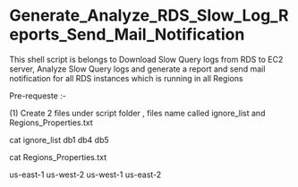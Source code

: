 # Generate_Analyze_RDS_Slow_Log_Reports_Send_Mail_Notification
This shell script is belongs to Download Slow Query logs from RDS to EC2 server, Analyze Slow Query logs and generate a report and send mail notification for all RDS instances which is running in all Regions


Pre-requeste :- 

(1) Create 2 files under script folder , files name called ignore_list and Regions_Properties.txt  

cat ignore_list
db1
db4
db5

cat Regions_Properties.txt

us-east-1
us-west-2
us-west-1
us-east-2

